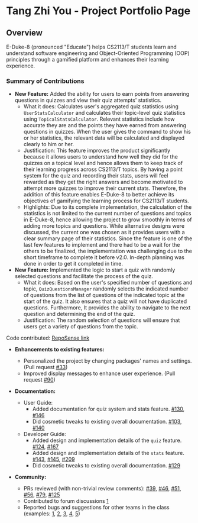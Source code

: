 # Tang Zhi You - Project Portfolio Page

## Overview

E-Duke-8 (pronounced "Educate") helps CS2113/T students learn and understand software engineering and Object-Oriented Programming (OOP) principles through a gamified platform and enhances their learning experience. 


### Summary of Contributions

- **New Feature:** Added the ability for users to earn points from answering questions in quizzes and view their quiz attempts' statistics.
  - What it does: Calculates user's aggregated quiz statistics using `UserStatsCalculator` and calculates their topic-level quiz statistics using `TopicalStatsCalculator`. Relevant statistics include how accurate they are and the points they have earned from answering questions in quizzes. When the user gives the command to show his or her statistics, the relevant data will be calculated and displayed clearly to him or her. 
  - Justification: This feature improves the product significantly because it allows users to understand how well they did for the quizzes on a topical level and hence allows them to keep track of their learning progress across CS2113/T topics. By having a point system for the quiz and recording their stats, users will feel rewarded as they get the right answers and become motivated to attempt more quizzes to improve their current stats. Therefore, the addition of this feature enables E-Duke-8 to better achieve its objectives of gamifying the learning process for CS2113/T students.
  - Highlights: Due to its complete implementation, the calculation of the statistics is not limited to the current number of questions and topics in E-Duke-8, hence allowing the project to grow smoothly in terms of adding more topics and questions. While alternative designs were discussed, the current one was chosen as it provides users with a clear summary page of their statistics. Since the feature is one of the last few features to implement and there had to be a wait for the others to be finalized, the implementation was challenging due to the short timeframe to complete it before v2.0. In-depth planning was done in order to get it completed in time. 
- **New Feature:** Implemented the logic to start a quiz with randomly selected questions and facilitate the process of the quiz.
  - What it does: Based on the user's specified number of questions and topic, `QuizQuestionsManager` randomly selects the indicated number of questions from the list of questions of the indicated topic at the start of the quiz. It also ensures that a quiz will not have duplicated questions. Furthermore, It provides the ability to navigate to the next question and determining the end of the quiz. 
  - Justification: The random selection of questions will ensure that users get a variety of questions from the topic. 


Code contributed: [RepoSense link](https://nus-cs2113-ay2021s1.github.io/tp-dashboard/#breakdown=true&search=zhi-you&sort=groupTitle&sortWithin=title&since=2020-09-27&timeframe=commit&mergegroup=&groupSelect=groupByRepos&checkedFileTypes=docs~functional-code~test-code~other)

- **Enhancements to existing features:**
  - Personalized the project by changing packages' names and settings. (Pull request [#33](https://github.com/AY2021S1-CS2113T-F12-3/tp/pull/33))
  - Improved display messages to enhance user experience. (Pull request [#90](https://github.com/AY2021S1-CS2113T-F12-3/tp/pull/90))    

- **Documentation:**
  - User Guide:
    - Added documentation for quiz system and stats feature. [#130](https://github.com/AY2021S1-CS2113T-F12-3/tp/pull/130), [#146](https://github.com/AY2021S1-CS2113T-F12-3/tp/pull/146)
    - Did cosmetic tweaks to existing overall documentation. [#103](https://github.com/AY2021S1-CS2113T-F12-3/tp/pull/103), [#140](https://github.com/AY2021S1-CS2113T-F12-3/tp/pull/140) 
  - Developer Guide:
    - Added design and implementation details of the `quiz` feature. [#124](https://github.com/AY2021S1-CS2113T-F12-3/tp/pull/124), [#167](https://github.com/AY2021S1-CS2113T-F12-3/tp/pull/167)
    - Added design and implementation details of the `stats` feature. [#143](https://github.com/AY2021S1-CS2113T-F12-3/tp/pull/143), [#145](https://github.com/AY2021S1-CS2113T-F12-3/tp/pull/145), [#209](https://github.com/AY2021S1-CS2113T-F12-3/tp/pull/209)
    - Did cosmetic tweaks to existing overall documentation. [#129](https://github.com/AY2021S1-CS2113T-F12-3/tp/pull/129) 

- **Community:**
  - PRs reviewed (with non-trivial review comments): [#39](https://github.com/AY2021S1-CS2113T-F12-3/tp/pull/39), [#46](https://github.com/AY2021S1-CS2113T-F12-3/tp/pull/46), [#51](https://github.com/AY2021S1-CS2113T-F12-3/tp/pull/51), [#56](https://github.com/AY2021S1-CS2113T-F12-3/tp/pull/56), [#79](https://github.com/AY2021S1-CS2113T-F12-3/tp/pull/79), [#125](https://github.com/AY2021S1-CS2113T-F12-3/tp/pull/125)
  - Contributed to forum discussions [1](https://github.com/nus-cs2113-AY2021S1/forum/issues/77)
  - Reported bugs and suggestions for other teams in the class (examples: [1](https://github.com/Zhi-You/ped/issues/3), [2](https://github.com/Zhi-You/ped/issues/4), [3](https://github.com/Zhi-You/ped/issues/7), [4](https://github.com/Zhi-You/ped/issues/8), [5](https://github.com/Zhi-You/ped/issues/9))
  
